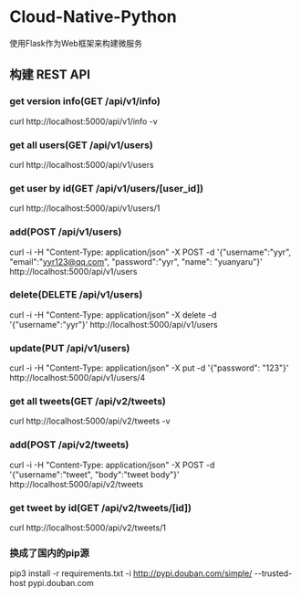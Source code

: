 # Cloud-Native-Python
使用Flask作为Web框架来构建微服务

## 构建 REST API
### get version info(GET /api/v1/info)
curl http://localhost:5000/api/v1/info -v

### get all users(GET /api/v1/users)
curl http://localhost:5000/api/v1/users

### get user by id(GET /api/v1/users/[user_id])
curl http://localhost:5000/api/v1/users/1

### add(POST /api/v1/users)
curl -i -H "Content-Type: application/json" -X POST -d '{"username":"yyr", "email":"yyr123@qq.com", "password":"yyr", "name": "yuanyaru"}' http://localhost:5000/api/v1/users

### delete(DELETE /api/v1/users)
curl -i -H "Content-Type: application/json" -X delete -d '{"username":"yyr"}' http://localhost:5000/api/v1/users

### update(PUT /api/v1/users)
curl -i -H "Content-Type: application/json" -X put -d '{"password": "123"}' http://localhost:5000/api/v1/users/4

### get all tweets(GET /api/v2/tweets)
curl http://localhost:5000/api/v2/tweets -v

### add(POST /api/v2/tweets)
curl -i -H "Content-Type: application/json" -X POST -d '{"username":"tweet", "body":"tweet body"}' http://localhost:5000/api/v2/tweets

### get tweet by id(GET /api/v2/tweets/[id])
curl http://localhost:5000/api/v2/tweets/1

### 换成了国内的pip源
pip3 install -r requirements.txt -i http://pypi.douban.com/simple/ --trusted-host pypi.douban.com

